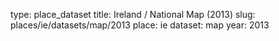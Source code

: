 type: place_dataset
title: Ireland / National Map (2013)
slug: places/ie/datasets/map/2013
place: ie
dataset: map
year: 2013
